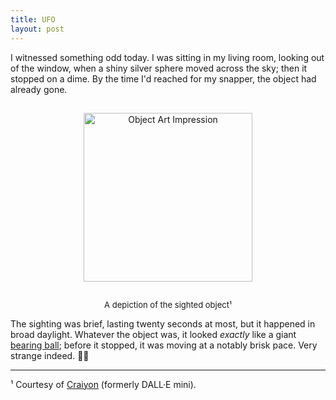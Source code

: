 ```yaml
---
title: UFO
layout: post
---
```


I witnessed something odd today. I was sitting in my living room, looking out of the window, when a shiny silver sphere moved across the sky; then it stopped on a dime. By the time I'd reached for my snapper, the object had already gone.

<div>
  <center>
     <img style="padding-top: 15px; padding-bottom: 10px;" width="270px" src="https://img.craiyon.com/2023-12-01/6xsVFyQfSiGVdNHKpnd-Ww.webp" alt="Object Art Impression">
  </center>
</div>

<p style="text-align:center; padding-top: 5px;">
  <font size="2">
  A depiction of the sighted object¹
  </font>
</p>

The sighting was brief, lasting twenty seconds at most, but it happened in broad daylight. Whatever the object was, it looked *exactly* like a giant [bearing ball](https://en.m.wikipedia.org/wiki/Ball_(bearing)); before it stopped, it was moving at a notably brisk pace. Very strange indeed.&nbsp;👾🤔

---

¹ Courtesy of <a href="https://craiyon.com">Craiyon</a> (formerly DALL·E mini).
